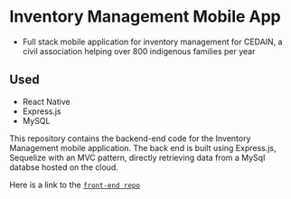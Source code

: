 ﻿# Inventory Management Mobile App
- Full stack mobile application for inventory management for CEDAIN, a civil association helping over 800 indigenous families per year

## Used
- React Native
- Express.js
- MySQL

This repository contains the backend-end code for the Inventory Management mobile application. The back end is built using Express.js, Sequelize with an MVC pattern, directly retrieving data from a MySql databse hosted on the cloud.

Here is a link to the [`front-end repo`](https://github.com/sebasgarciag/Frontend-CEDAIN-App)

